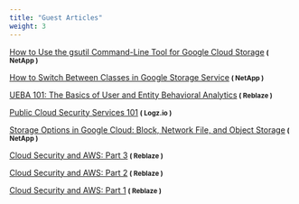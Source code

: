 ```yaml
---
title: "Guest Articles"
weight: 3
---
```


<style type = "text/css">
.markdown p { font-size: 1.1rem !important; }
</style>

<a href="https://cloud.netapp.com/blog/gsutil-command-line-control-of-google-cloud-storage" target="_blank">How to Use the gsutil Command-Line Tool for Google Cloud Storage</a><small> **( NetApp )** </small>

<a href="https://cloud.netapp.com/blog/google-storage-service-how-to-switch-google-cloud-storage-class" target="_blank">How to Switch Between Classes in Google Storage Service</a><small> **( NetApp )** </small>

<a href="https://www.reblaze.com/blog/ueba-101-basics-user-entity-behavioral-analytics/" target="_blank">UEBA 101: The Basics of User and Entity Behavioral Analytics</a><small> **( Reblaze )** </small>

<a href="https://logz.io/blog/public-cloud-security-services-101/" target="_blank">Public Cloud Security Services 101</a><small> **( Logz.io )** </small>

<a href="https://cloud.netapp.com/blog/object-storage-block-and-shared-file-storage-in-google-cloud" target="_blank">Storage Options in Google Cloud: Block, Network File, and Object Storage</a><small> **( NetApp )** </small>

<a href="https://www.reblaze.com/blog/cloud-security-and-aws-part3/" target="_blank">Cloud Security and AWS: Part 3</a><small> **( Reblaze )** </small>

<a href="https://www.reblaze.com/blog/cloud-security-and-aws-part2/" target="_blank">Cloud Security and AWS: Part 2</a><small> **( Reblaze )** </small>

<a href="https://www.reblaze.com/blog/cloud-security-and-aws-part1/" target="_blank">Cloud Security and AWS: Part 1</a><small> **( Reblaze )** </small>
